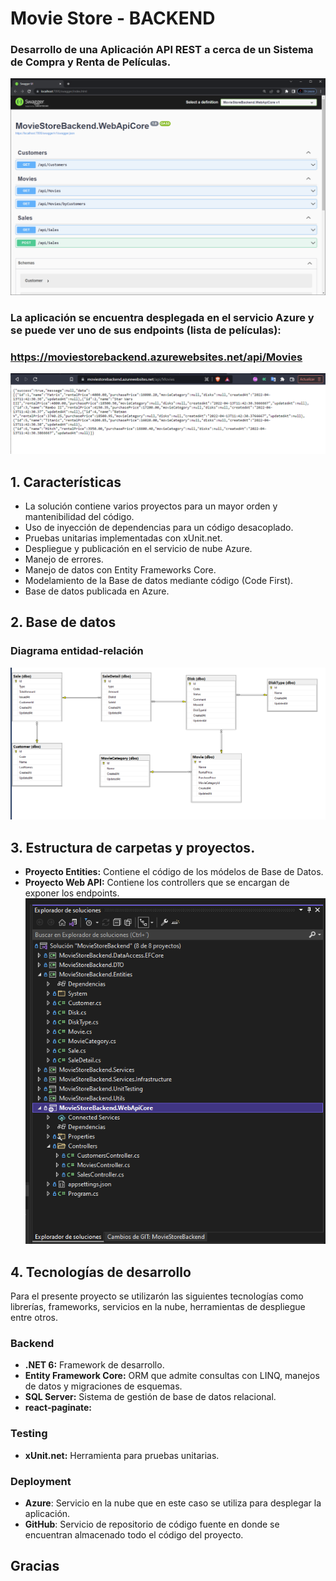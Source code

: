 # Movie Store - BACKEND

### Desarrollo de una Aplicación API REST a cerca de un Sistema de Compra y Renta de Películas.

![alt text](https://github.com/vorellana/MovieStoreBackend/blob/master/resources/backend-1.png?raw=true)

### La aplicación se encuentra desplegada en el servicio **Azure** y se puede ver uno de sus endpoints (lista de películas):
### https://moviestorebackend.azurewebsites.net/api/Movies

![alt text](https://github.com/vorellana/MovieStoreBackend/blob/master/resources/backend-2.png?raw=true)

## 1. Características
* La solución contiene varios proyectos para un mayor orden y mantenibilidad del código.
* Uso de inyección de dependencias para un código desacoplado.
* Pruebas unitarias implementadas con xUnit.net.
* Despliegue y publicación en el servicio de nube Azure.
* Manejo de errores.
* Manejo de datos con Entity Frameworks Core.
* Modelamiento de la Base de datos mediante código (Code First).
* Base de datos publicada en Azure.

## 2. Base de datos
### Diagrama entidad-relación
![alt text](https://github.com/vorellana/MovieStoreBackend/blob/master/resources/backend-3.png?raw=true)
## 3. Estructura de carpetas y proyectos.
* **Proyecto Entities:** Contiene el código de los módelos de Base de Datos.
* **Proyecto Web API:** Contiene los controllers que se encargan de exponer los endpoints.
![alt text](https://github.com/vorellana/MovieStoreBackend/blob/master/resources/backend-4.png?raw=true)

## 4. Tecnologías de desarrollo
Para el presente proyecto se utilizarón las siguientes tecnologías como librerías, frameworks, servicios en la nube, herramientas de despliegue entre otros.
### Backend
* **.NET 6:** Framework de desarrollo.
* **Entity Framework Core:** ORM que admite consultas con LINQ, manejos de datos y migraciones de esquemas.
* **SQL Server:** Sistema de gestión de base de datos relacional.
* **react-paginate:** 
### Testing
* **xUnit.net:** Herramienta para pruebas unitarias.
### Deployment
* **Azure**: Servicio en la nube que en este caso se utiliza para desplegar la aplicación.
* **GitHub**: Servicio de repositorio de código fuente en donde se encuentran almacenado todo el código del proyecto.

## Gracias
